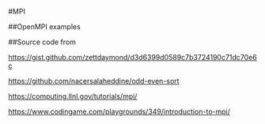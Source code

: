#MPI

##OpenMPI examples

##Source code from

https://gist.github.com/zettdaymond/d3d6399d0589c7b3724190c71dc70e6c

https://github.com/nacersalaheddine/odd-even-sort

https://computing.llnl.gov/tutorials/mpi/

https://www.codingame.com/playgrounds/349/introduction-to-mpi/
